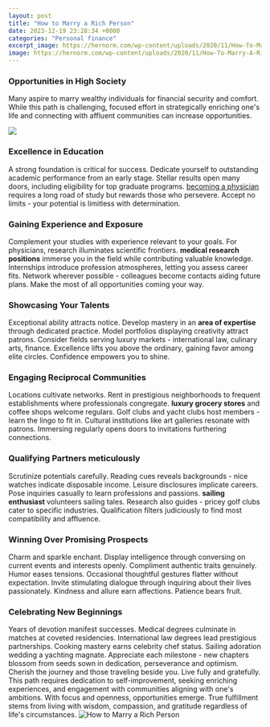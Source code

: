 ```yaml
---
layout: post
title: "How to Marry a Rich Person"
date: 2023-12-19 23:28:34 +0000
categories: "Personal finance"
excerpt_image: https://hernorm.com/wp-content/uploads/2020/11/How-To-Marry-A-Rich-Man.jpg
image: https://hernorm.com/wp-content/uploads/2020/11/How-To-Marry-A-Rich-Man.jpg
---
```


### Opportunities in High Society 
Many aspire to marry wealthy individuals for financial security and comfort. While this path is challenging, focused effort in strategically enriching one's life and connecting with affluent communities can increase opportunities. 

![](https://www.millionairedatingsites.com/wp-content/uploads/2019/01/marry-a-rich-man-facebook.jpg)
### Excellence in Education
A strong foundation is critical for success. Dedicate yourself to outstanding academic performance from an early stage. Stellar results open many doors, including eligibility for top graduate programs. [becoming a physician](https://fistore.mysenprints.com/collection/abels) requires a long road of study but rewards those who persevere. Accept no limits - your potential is limitless with determination. 
### Gaining Experience and Exposure
Complement your studies with experience relevant to your goals. For physicians, research illuminates scientific frontiers. **medical research positions** immerse you in the field while contributing valuable knowledge. Internships introduce profession atmospheres, letting you assess career fits. Network wherever possible - colleagues become contacts aiding future plans. Make the most of all opportunities coming your way.
### Showcasing Your Talents 
Exceptional ability attracts notice. Develop mastery in an **area of expertise** through dedicated practice. Model portfolios displaying creativity attract patrons. Consider fields serving luxury markets - international law, culinary arts, finance. Excellence lifts you above the ordinary, gaining favor among elite circles. Confidence empowers you to shine.   
### Engaging Reciprocal Communities
Locations cultivate networks. Rent in prestigious neighborhoods to frequent establishments where professionals congregate. **luxury grocery stores** and coffee shops welcome regulars. Golf clubs and yacht clubs host members - learn the lingo to fit in. Cultural institutions like art galleries resonate with patrons. Immersing regularly opens doors to invitations furthering connections. 
### Qualifying Partners meticulously
Scrutinize potentials carefully. Reading cues reveals backgrounds - nice watches indicate disposable income. Leisure disclosures implicate careers. Pose inquiries casually to learn professions and passions. **sailing enthusiast** volunteers sailing tales. Research also guides - pricey golf clubs cater to specific industries. Qualification filters judiciously to find most compatibility and affluence.
### Winning Over Promising Prospects  
Charm and sparkle enchant. Display intelligence through conversing on current events and interests openly. Compliment authentic traits genuinely. Humor eases tensions. Occasional thoughtful gestures flatter without expectation. Invite stimulating dialogue through inquiring about their lives passionately. Kindness and allure earn affections. Patience bears fruit.
### Celebrating New Beginnings 
Years of devotion manifest successes. Medical degrees culminate in matches at coveted residencies. International law degrees lead prestigious partnerships. Cooking mastery earns celebrity chef status. Sailing adoration wedding a yachting magnate. Appreciate each milestone - new chapters blossom from seeds sown in dedication, perseverance and optimism. Cherish the journey and those traveling beside you. Live fully and gratefully.
This path requires dedication to self-improvement, seeking enriching experiences, and engagement with communities aligning with one's ambitions. With focus and openness, opportunities emerge. True fulfillment stems from living with wisdom, compassion, and gratitude regardless of life's circumstances.
![How to Marry a Rich Person](https://hernorm.com/wp-content/uploads/2020/11/How-To-Marry-A-Rich-Man.jpg)